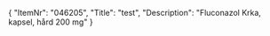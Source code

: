 {
  "ItemNr": "046205",
  "Title": "test",
  "Description": "Fluconazol Krka, kapsel, hård 200 mg"
}